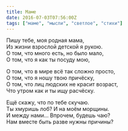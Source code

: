 ```yaml
---
title: Маме
date: 2016-07-03T07:56:00Z
tags: ["маме", "мысли", "светлое", "стихи"]
---
```


Пишу тебе, моя родная мама,  
Из жизни взрослой детской я рукою.  
О том, что много есть, но было мало,  
О том, что я как ты посуду мою,

О том, что в мире всё так сложно просто,  
О том, что я ношу твою причёску,  
О том, что лиц людских не красит возраст,  
Что утром как и ты ищу расчёску.

Ещё скажу, что по тебе скучаю.  
Ты хмуришь лоб? И на моём морщины.  
И между нами… Впрочем, будешь чаю?  
Нам вместе быть разве нужны причины?

